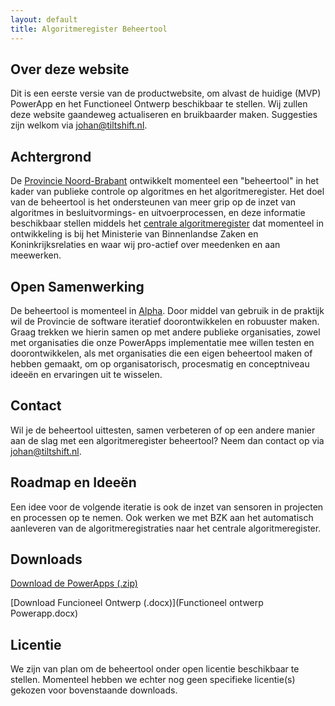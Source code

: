 ```yaml
---
layout: default
title: Algoritmeregister Beheertool
---
```

## Over deze website
Dit is een eerste versie van de productwebsite, om alvast de huidige (MVP) PowerApp en het Functioneel Ontwerp beschikbaar te stellen. Wij zullen deze website gaandeweg actualiseren en bruikbaarder maken. Suggesties zijn welkom via [johan@tiltshift.nl](mailto:johan@tiltshift.nl).

## Achtergrond
De [Provincie Noord-Brabant](https://www.brabant.nl/) ontwikkelt momenteel een "beheertool" in het kader van publieke controle op algoritmes en het algoritmeregister. Het doel van de beheertool is het ondersteunen van meer grip op de inzet van algoritmes in besluitvormings- en uitvoerprocessen, en deze informatie beschikbaar stellen middels het [centrale algoritmeregister](https://algoritmes.pleio.nl/cms/view/5129946d-9bf8-4fb9-b15c-e122d1dc02c9/algortimeregister) dat momenteel in ontwikkeling is bij het Ministerie van Binnenlandse Zaken en Koninkrijksrelaties en waar wij pro-actief over meedenken en aan meewerken.

## Open Samenwerking

De beheertool is momenteel in [Alpha](https://en.wikipedia.org/wiki/Software_release_life_cycle#Alpha). Door middel van gebruik in de praktijk wil de Provincie de software iteratief doorontwikkelen en robuuster maken. Graag trekken we hierin samen op met andere publieke organisaties, zowel met organisaties die onze PowerApps implementatie mee willen testen en doorontwikkelen, als met organisaties die een eigen beheertool maken of hebben gemaakt, om op organisatorisch, procesmatig en conceptniveau ideeën en ervaringen uit te wisselen.

## Contact

Wil je de beheertool uittesten, samen verbeteren of op een andere manier aan de slag met een algoritmeregister beheertool? Neem dan contact op via [johan@tiltshift.nl](mailto:johan@tiltshift.nl).

## Roadmap en Ideeën

Een idee voor de volgende iteratie is ook de inzet van sensoren in projecten en processen op te nemen. Ook werken we met BZK aan het automatisch aanleveren van de algoritmeregistraties naar het centrale algoritmeregister.

## Downloads

[Download de PowerApps (.zip)](Algoritmeregistratieapp20230322_20230322135953.zip)

[Download Funcioneel Ontwerp (.docx)](Functioneel ontwerp Powerapp.docx)

## Licentie

We zijn van plan om de beheertool onder open licentie beschikbaar te stellen. Momenteel hebben we echter nog geen specifieke licentie(s) gekozen voor bovenstaande downloads.
